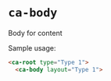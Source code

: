 # `ca-body`

Body for content

Sample usage:

```html
<ca-root type="Type 1">
  <ca-body layout="Type 1">
```
